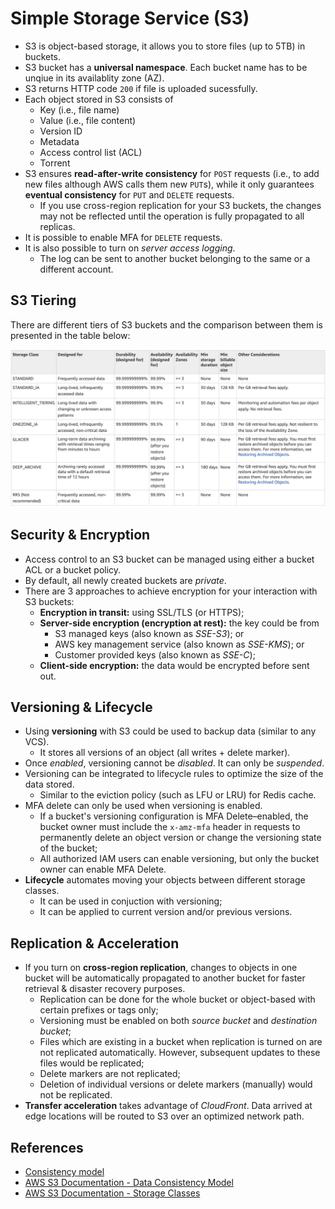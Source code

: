 # Simple Storage Service (S3)

- S3 is object-based storage, it allows you to store files (up to 5TB) in buckets.
- S3 bucket has a **universal namespace**. Each bucket name has to be unqiue in its availablity zone (AZ).
- S3 returns HTTP code `200` if file is uploaded sucessfully.
- Each object stored in S3 consists of
	- Key (i.e., file name)
	- Value (i.e., file content)
	- Version ID
	- Metadata
	- Access control list (ACL)
	- Torrent
- S3 ensures **read-after-write consistency** for `POST` requests (i.e., to add new files although AWS calls them new `PUT`s), while it only guarantees **eventual consistency** for `PUT` and `DELETE` requests.
	- If you use cross-region replication for your S3 buckets, the changes may not be reflected until the operation is fully propagated to all replicas.
- It is possible to enable MFA for `DELETE` requests.
- It is also possible to turn on _server access logging_.
	- The log can be sent to another bucket belonging to the same or a different account.

## S3 Tiering

There are different tiers of S3 buckets and the comparison between them is presented in the table below:

![S3 Storage Classes](../img/s3_classes.png)

## Security & Encryption

- Access control to an S3 bucket can be managed using either a bucket ACL or a bucket policy.
- By default, all newly created buckets are _private_.
- There are 3 approaches to achieve encryption for your interaction with S3 buckets:
	- **Encryption in transit:** using SSL/TLS (or HTTPS);
	- **Server-side encryption (encryption at rest):** the key could be from
		- S3 managed keys (also known as _SSE-S3_); or
		- AWS key management service (also known as _SSE-KMS_); or
		- Customer provided keys (also known as _SSE-C_);
	- **Client-side encryption:** the data would be encrypted before sent out.

## Versioning & Lifecycle

- Using **versioning** with S3 could be used to backup data (similar to any VCS).
	- It stores all versions of an object (all writes + delete marker).
- Once _enabled_, versioning cannot be _disabled_. It can only be _suspended_.
- Versioning can be integrated to lifecycle rules to optimize the size of the data stored.
	- Similar to the eviction policy (such as LFU or LRU) for Redis cache.
- MFA delete can only be used when versioning is enabled.
	- If a bucket's versioning configuration is MFA Delete–enabled, the bucket owner must include the `x-amz-mfa` header in requests to permanently delete an object version or change the versioning state of the bucket;
	- All authorized IAM users can enable versioning, but only the bucket owner can enable MFA Delete.
- **Lifecycle** automates moving your objects between different storage classes.
	- It can be used in conjuction with versioning;
	- It can be applied to current version and/or previous versions.

## Replication & Acceleration

- If you turn on **cross-region replication**, changes to objects in one bucket will be automatically propagated to another bucket for faster retrieval & disaster recovery purposes.
	- Replication can be done for the whole bucket or object-based with certain prefixes or tags only;
	- Versioning must be enabled on both _source bucket_ and _destination bucket_;
	- Files which are existing in a bucket when replication is turned on are not replicated automatically. However, subsequent updates to these files would be replicated;
	- Delete markers are not replicated;
	- Deletion of individual versions or delete markers (manually) would not be replicated.
- **Transfer acceleration** takes advantage of _CloudFront_. Data arrived at edge locations will be routed to S3 over an optimized network path.

## References

- [Consistency model](https://en.wikipedia.org/wiki/Consistency_model)
- [AWS S3 Documentation - Data Consistency Model](https://docs.aws.amazon.com/AmazonS3/latest/dev/Introduction.html#ConsistencyModel)
- [AWS S3 Documentation - Storage Classes](https://docs.aws.amazon.com/AmazonS3/latest/dev/storage-class-intro.html#sc-compare)
